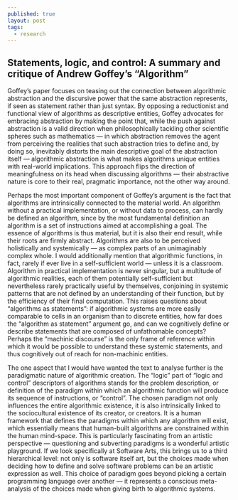 ```yaml
---
published: true
layout: post
tags:
  - research
---
```

## Statements, logic, and control: A summary and critique of Andrew Goffey’s “Algorithm”

Goffey’s paper focuses on teasing out the connection between algorithmic abstraction and the discursive power that the same abstraction represents, if seen as statement rather than just syntax. By opposing a reductionist and functional view of algorithms as descriptive entities, Goffey advocates for embracing abstraction by making the point that, while the push against abstraction is a valid direction when philosophically tackling other scientific spheres such as mathematics — in which abstraction removes the agent from perceiving the realities that such abstraction tries to define and, by doing so, inevitably distorts the main descriptive goal of the abstraction itself — algorithmic abstraction is what makes algorithms unique entities with real-world implications. This approach flips the direction of meaningfulness on its head when discussing algorithms — their abstractive nature is core to their real, pragmatic importance, not the other way around.

Perhaps the most important component of Goffey’s argument is the fact that algorithms are intrinsically connected to the material world. An algorithm without a practical implementation, or without data to process, can hardly be defined an algorithm, since by the most fundamental definition an algorithm is a set of instructions aimed at accomplishing a goal. The essence of algorithms is thus material, but it is also their end result, while their roots are firmly abstract.  Algorithms are also to be perceived holistically and systemically — as complex parts of an unimaginably complex whole. I would additionally mention that algorithmic functions, in fact, rarely if ever live in a self-sufficient world — unless it is a classroom. Algorithm in practical implementation is never singular, but a multitude of algorithmic realities, each of them potentially self-sufficient but nevertheless rarely practically useful by themselves, conjoining in systemic patterns that are not defined by an understanding of their function, but by the efficiency of their final computation. This raises questions about “algorithms as statements”: if algorithmic systems are more easily comparable to cells in an organism than to discrete entities, how far does the “algorithm as statement” argument go, and can we cognitively define or describe statements that are composed of unfathomable concepts? Perhaps the “machinic discourse” is the only frame of reference within which it would be possible to understand these systemic statements, and thus cognitively out of reach for non-machinic entities.

The one aspect that I would have wanted the text to analyse further is the paradigmatic nature of algorithmic creation. The “logic” part of “logic and control” descriptors of algorithms stands for the problem description, or definition of the paradigm within which an algorithmic function will produce its sequence of instructions, or “control”. The chosen paradigm not only influences the entire algorithmic existence, it is also intrinsically linked to the sociocultural existence of its creator, or creators. It is a human framework that defines the paradigms within which any algorithm will exist, which essentially means that human-built algorithms are constrained within the human mind-space. This is particularly fascinating from an artistic perspective — questioning and subverting paradigms is a wonderful artistic playground. If we look specifically at Software Arts, this brings us to a third hierarchical level: not only is software itself art, but the choices made when deciding how to define and solve software problems can be an artistic expression as well. This choice of paradigm goes beyond picking a certain programming language over another — it represents a conscious meta-analysis of the choices made when giving birth to algorithmic systems.

